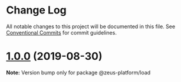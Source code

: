 # Change Log

All notable changes to this project will be documented in this file.
See [Conventional Commits](https://conventionalcommits.org) for commit guidelines.

# [1.0.0](https://github.com/WPMedia/zeus-react-public/compare/v0.1.9-alpha.3...v1.0.0) (2019-08-30)

**Note:** Version bump only for package @zeus-platform/load
